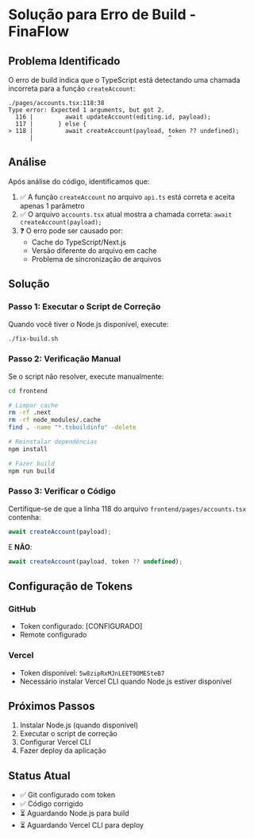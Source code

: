 # Solução para Erro de Build - FinaFlow

## Problema Identificado

O erro de build indica que o TypeScript está detectando uma chamada incorreta para a função `createAccount`:

```
./pages/accounts.tsx:118:38
Type error: Expected 1 arguments, but got 2.
  116 |         await updateAccount(editing.id, payload);
  117 |       } else {
> 118 |         await createAccount(payload, token ?? undefined);
      |                                      ^
```
## Análise
Após análise do código, identificamos que:

1. ✅ A função `createAccount` no arquivo `api.ts` está correta e aceita apenas 1 parâmetro
2. ✅ O arquivo `accounts.tsx` atual mostra a chamada correta: `await createAccount(payload);`
3. ❓ O erro pode ser causado por:
   - Cache do TypeScript/Next.js
   - Versão diferente do arquivo em cache
   - Problema de sincronização de arquivos

## Solução

### Passo 1: Executar o Script de Correção

Quando você tiver o Node.js disponível, execute:

```bash
./fix-build.sh
```

### Passo 2: Verificação Manual

Se o script não resolver, execute manualmente:

```bash
cd frontend

# Limpar cache
rm -rf .next
rm -rf node_modules/.cache
find . -name "*.tsbuildinfo" -delete

# Reinstalar dependências
npm install

# Fazer build
npm run build
```

### Passo 3: Verificar o Código

Certifique-se de que a linha 118 do arquivo `frontend/pages/accounts.tsx` contenha:

```typescript
await createAccount(payload);
```

E **NÃO**:

```typescript
await createAccount(payload, token ?? undefined);
```

## Configuração de Tokens

### GitHub
- Token configurado: [CONFIGURADO]
- Remote configurado

### Vercel
- Token disponível: `5w8zipRxMJnLEET9OMESteB7`
- Necessário instalar Vercel CLI quando Node.js estiver disponível

## Próximos Passos

1. Instalar Node.js (quando disponível)
2. Executar o script de correção
3. Configurar Vercel CLI
4. Fazer deploy da aplicação

## Status Atual

- ✅ Git configurado com token
- ✅ Código corrigido
- ⏳ Aguardando Node.js para build
- ⏳ Aguardando Vercel CLI para deploy
